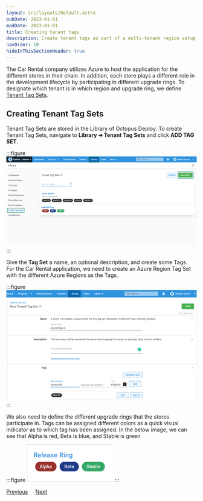 ```yaml
---
layout: src/layouts/Default.astro
pubDate: 2023-01-01
modDate: 2023-01-01
title: Creating tenant tags
description: Create tenant tags as part of a multi-tenant region setup in Octopus Deploy.
navOrder: 10
hideInThisSectionHeader: true
---
```


The Car Rental company utilizes Azure to host the application for the different stores in their chain.  In addition, each store plays a different role in the development lifecycle by participating in different upgrade rings. To designate which tenant is in which region and upgrade ring, we define [Tenant Tag Sets](/docs/tenants/tenant-tags).

## Creating Tenant Tag Sets

Tenant Tag Sets are stored in the Library of Octopus Deploy.  To create Tenant Tag Sets, navigate to **Library ➜ Tenant Tag Sets** and click **ADD TAG SET**.

:::figure
![](/docs/tenants/guides/multi-tenant-region/images/tenant-tagset-create.png "width=500")
:::

Give the **Tag Set** a name, an optional description, and create some Tags.  For the Car Rental application, we need to create an Azure Region Tag Set with the different Azure Regions as the Tags.

:::figure
![](/docs/tenants/guides/multi-tenant-region/images/tenant-tag-create.png "width=500")
:::

We also need to define the different upgrade rings that the stores participate in.  Tags can be assigned different colors as a quick visual indicator as to which tag has been assigned.  In the below image, we can see that Alpha is red, Beta is blue, and Stable is green

:::figure
![](/docs/tenants/guides/multi-tenant-region/images/tenant-tag-release-ring.png "width=500")
:::

<span><a class="button btn-secondary" href="/docs/tenants/guides/multi-tenant-region/creating-new-tenants">Previous</a></span>&nbsp;&nbsp;&nbsp;&nbsp;&nbsp;<span><a class="button btn-success" href="/docs/tenants/guides/multi-tenant-region/manage-tenant-and-tenant-tags">Next</a></span>